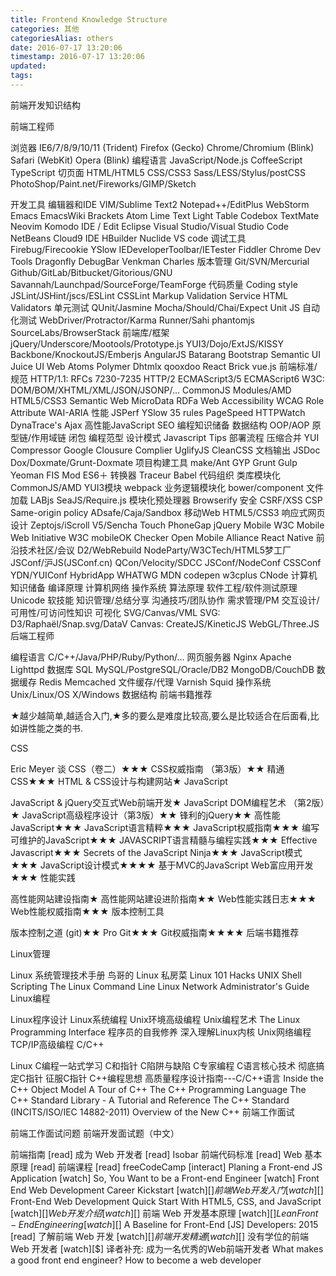 ```yaml
---
title: Frontend Knowledge Structure
categories: 其他
categoriesAlias: others
date: 2016-07-17 13:20:06
timestamp: 2016-07-17 13:20:06
updated:
tags:
---
```



前端开发知识结构

前端工程师

浏览器
IE6/7/8/9/10/11 (Trident)
Firefox (Gecko)
Chrome/Chromium (Blink)
Safari (WebKit)
Opera (Blink)
编程语言
JavaScript/Node.js
CoffeeScript
TypeScript
切页面
HTML/HTML5
CSS/CSS3
Sass/LESS/Stylus/postCSS
PhotoShop/Paint.net/Fireworks/GIMP/Sketch

<!-- more -->

开发工具
编辑器和IDE
VIM/Sublime Text2
Notepad++/EditPlus
WebStorm
Emacs EmacsWiki
Brackets
Atom
Lime Text
Light Table
Codebox
TextMate
Neovim
Komodo IDE / Edit
Eclipse
Visual Studio/Visual Studio Code
NetBeans
Cloud9 IDE
HBuilder
Nuclide
VS code
调试工具
Firebug/Firecookie
YSlow
IEDeveloperToolbar/IETester
Fiddler
Chrome Dev Tools
Dragonfly
DebugBar
Venkman
Charles
版本管理
Git/SVN/Mercurial
Github/GitLab/Bitbucket/Gitorious/GNU Savannah/Launchpad/SourceForge/TeamForge
代码质量
Coding style
JSLint/JSHint/jscs/ESLint
CSSLint
Markup Validation Service
HTML Validators
单元测试
QUnit/Jasmine
Mocha/Should/Chai/Expect
Unit JS
自动化测试
WebDriver/Protractor/Karma Runner/Sahi
phantomjs
SourceLabs/BrowserStack
前端库/框架
jQuery/Underscore/Mootools/Prototype.js
YUI3/Dojo/ExtJS/KISSY
Backbone/KnockoutJS/Emberjs
AngularJS
Batarang
Bootstrap
Semantic UI
Juice UI
Web Atoms
Polymer
Dhtmlx
qooxdoo
React
Brick
vue.js
前端标准/规范
HTTP/1.1: RFCs 7230-7235
HTTP/2
ECMAScript3/5
ECMAScript6
W3C: DOM/BOM/XHTML/XML/JSON/JSONP/...
CommonJS Modules/AMD
HTML5/CSS3
Semantic Web
MicroData
RDFa
Web Accessibility
WCAG
Role Attribute
WAI-ARIA
性能
JSPerf
YSlow 35 rules
PageSpeed
HTTPWatch
DynaTrace's Ajax
高性能JavaScript
SEO
编程知识储备
数据结构
OOP/AOP
原型链/作用域链
闭包
编程范型
设计模式
Javascript Tips
部署流程
压缩合并
YUI Compressor
Google Clousure Complier
UglifyJS
CleanCSS
文档输出
JSDoc
Dox/Doxmate/Grunt-Doxmate
项目构建工具
make/Ant
GYP
Grunt
Gulp
Yeoman
FIS
Mod
ES6＋ 转换器
Traceur
Babel
代码组织
类库模块化
CommonJS/AMD
YUI3模块
webpack
业务逻辑模块化
bower/component
文件加载
LABjs
SeaJS/Require.js
模块化预处理器
Browserify
安全
CSRF/XSS
CSP
Same-origin policy
ADsafe/Caja/Sandbox
移动Web
HTML5/CSS3
响应式网页设计
Zeptojs/iScroll
V5/Sencha Touch
PhoneGap
jQuery Mobile
W3C Mobile Web Initiative
W3C mobileOK Checker
Open Mobile Alliance
React Native
前沿技术社区/会议
D2/WebRebuild
NodeParty/W3CTech/HTML5梦工厂
JSConf/沪JS(JSConf.cn)
QCon/Velocity/SDCC
JSConf/NodeConf
CSSConf
YDN/YUIConf
HybridApp
WHATWG
MDN
codepen
w3cplus
CNode
计算机知识储备
编译原理
计算机网络
操作系统
算法原理
软件工程/软件测试原理
Unicode
软技能
知识管理/总结分享
沟通技巧/团队协作
需求管理/PM
交互设计/可用性/可访问性知识
可视化
SVG/Canvas/VML
SVG: D3/Raphaël/Snap.svg/DataV
Canvas: CreateJS/KineticJS
WebGL/Three.JS
后端工程师

编程语言
C/C++/Java/PHP/Ruby/Python/...
网页服务器
Nginx
Apache
Lighttpd
数据库
SQL
MySQL/PostgreSQL/Oracle/DB2
MongoDB/CouchDB
数据缓存
Redis
Memcached
文件缓存/代理
Varnish
Squid
操作系统
Unix/Linux/OS X/Windows
数据结构
前端书籍推荐

★越少越简单,越适合入门,★多的要么是难度比较高,要么是比较适合在后面看,比如讲性能之类的书.

CSS

Eric Meyer 谈 CSS（卷二）★★★
CSS权威指南 （第3版）★★
精通CSS★★★
HTML & CSS设计与构建网站★
JavaScript

JavaScript & jQuery交互式Web前端开发★
JavaScript DOM编程艺术 （第2版）★
JavaScript高级程序设计（第3版）★★
锋利的jQuery★★
高性能JavaScript★★★
JavaScript语言精粹★★★
JavaScript权威指南★★★
编写可维护的JavaScript★★★
JAVASCRIPT语言精髓与编程实践★★★
Effective Javascript★★★
Secrets of the JavaScript Ninja★★★
JavaScript模式★★★
JavaScript设计模式★★★★
基于MVC的JavaScript Web富应用开发★★★
性能实践

高性能网站建设指南★
高性能网站建设进阶指南★★
Web性能实践日志★★★
Web性能权威指南★★★
版本控制工具

版本控制之道 (git)★★
Pro Git★★★
Git权威指南★★★★
后端书籍推荐

Linux管理

Linux 系统管理技术手册
鸟哥的 Linux 私房菜
Linux 101 Hacks
UNIX Shell Scripting
The Linux Command Line
Linux Network Administrator's Guide
Linux编程

Linux程序设计
Linux系统编程
Unix环境高级编程
Unix编程艺术
The Linux Programming Interface
程序员的自我修养
深入理解Linux内核
Unix网络编程
TCP/IP高级编程
C/C++

Linux C编程一站式学习
C和指针
C陷阱与缺陷
C专家编程
C语言核心技术
彻底搞定C指针
征服C指针
C++编程思想
高质量程序设计指南---C/C++语言
Inside the C++ Object Model
A Tour of C++
The C++ Programming Language
The C++ Standard Library - A Tutorial and Reference
The C++ Standard (INCITS/ISO/IEC 14882-2011)
Overview of the New C++
前端工作面试

前端工作面试问题
前端开发面试题（中文）



前端指南 [read]
成为 Web 开发者 [read]
Isobar 前端代码标准 [read]
Web 基本原理 [read]
前端课程 [read]
freeCodeCamp [interact]
Planing a Front-end JS Application [watch]
So, You Want to be a Front-end Engineer [watch]
Front End Web Development Career Kickstart [watch][$]
前端 Web 开发入门 [watch][$]
Front-End Web Development Quick Start With HTML5, CSS, and JavaScript [watch][$]
Web 开发介绍 [watch][$]
前端 Web 开发基本原理 [watch][$]
Lean Front-End Engineering [watch][$]
A Baseline for Front-End [JS] Developers: 2015 [read]
了解前端 Web 开发 [watch][$]
前端开发精通 [watch][$]
没有学位的前端 Web 开发者 [watch][$]
译者补充:
成为一名优秀的Web前端开发者
What makes a good front end engineer?
How to become a web developer
